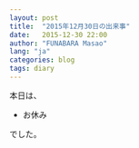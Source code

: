 ```yaml
---
layout: post
title:  "2015年12月30日の出来事"
date:   2015-12-30 22:00
author: "FUNABARA Masao"
lang: "ja"
categories: blog
tags: diary
---
```


本日は、

* お休み

でした。
